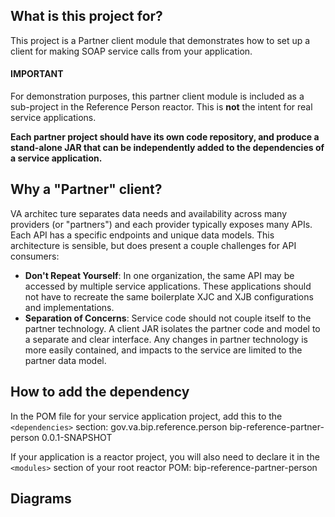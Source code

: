 ## What is this project for?
This project is a Partner client module that demonstrates how to set up a client for making SOAP service calls from your application.

#### IMPORTANT

For demonstration purposes, this partner client module is included as a sub-project in the Reference Person reactor.  This is **not** the intent for real service applications.

**Each partner project should have its own code repository, and produce a stand-alone JAR that can be independently added to the dependencies of a service application.**

## Why a "Partner" client?
VA architec ture separates data needs and availability across many providers (or "partners") and each provider typically exposes many APIs. Each API has a specific endpoints and unique data models. This architecture is sensible, but does present a couple challenges for API consumers:

- **Don't Repeat Yourself**: In one organization, the same API may be accessed by multiple service applications. These applications should not have to recreate the same boilerplate XJC and XJB configurations and implementations.
- **Separation of Concerns**: Service code should not couple itself to the partner technology. A client JAR isolates the partner code and model to a separate and clear interface. Any changes in partner technology is more easily contained, and impacts to the service are limited to the partner data model.

## How to add the dependency
In the POM file for your service application project, add this to the `<dependencies>` section:
	<dependency>
		<groupId>gov.va.bip.reference.person</groupId>
		<artifactId>bip-reference-partner-person</artifactId>
		<version>0.0.1-SNAPSHOT</version>
	</dependency>

If your application is a reactor project, you will also need to declare it in the `<modules>` section of your root reactor POM:
	<module>bip-reference-partner-person</module>

## Diagrams

